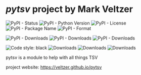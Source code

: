 
# *pytsv* project by Mark Veltzer

![PyPI - Status](https://img.shields.io/pypi/status/pytsv)
![PyPI - Python Version](https://img.shields.io/pypi/pyversions/pytsv)
![PyPI - License](https://img.shields.io/pypi/l/pytsv)
![PyPI - Package Name](https://img.shields.io/pypi/v/pytsv)
![PyPI - Format](https://img.shields.io/pypi/format/pytsv)

![PyPI - Downloads](https://img.shields.io/pypi/dd/pytsv)
![PyPI - Downloads](https://img.shields.io/pypi/dw/pytsv)
![PyPI - Downloads](https://img.shields.io/pypi/dm/pytsv)

![Code style: black](https://img.shields.io/badge/code%20style-black-000000.svg)
![Downloads](https://pepy.tech/badge/pytsv)
![Downloads](https://pepy.tech/badge/pytsv/month)
![Downloads](https://pepy.tech/badge/pytsv/week)


pytsv is a module to help with all things TSV

project website: <https://veltzer.github.io/pytsv>
